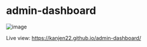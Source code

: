 # admin-dashboard

![image](https://github.com/kanjen22/admin-dashboard/assets/109101916/ab02a48d-254b-42da-b85b-85f30c3f69e8)

Live view: https://kanjen22.github.io/admin-dashboard/
